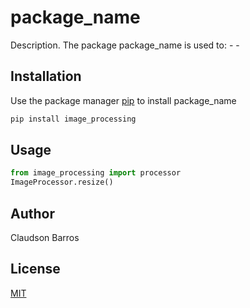 # package_name

Description. 
The package package_name is used to:
	- 
	-

## Installation

Use the package manager [pip](https://pip.pypa.io/en/stable/) to install package_name

```bash
pip install image_processing
```

## Usage

```python
from image_processing import processor
ImageProcessor.resize()
```

## Author
Claudson Barros

## License
[MIT](https://choosealicense.com/licenses/mit/)